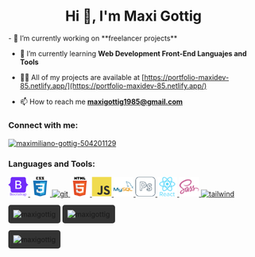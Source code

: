 <h1 align="center">Hi 👋, I'm Maxi Gottig</h1>
- 🔭 I’m currently working on **freelancer projects**

- 🌱 I’m currently learning **Web Development Front-End Languajes and Tools**

- 👨‍💻 All of my projects are available at [https://portfolio-maxidev-85.netlify.app/](https://portfolio-maxidev-85.netlify.app/)

- 📫 How to reach me **maxigottig1985@gmail.com**

<h3 align="left">Connect with me:</h3>
<p align="left">
<a href="https://linkedin.com/in/maximiliano-gottig-504201129" target="blank"><img align="center" src="https://raw.githubusercontent.com/rahuldkjain/github-profile-readme-generator/master/src/images/icons/Social/linked-in-alt.svg" alt="maximiliano-gottig-504201129" height="30" width="40" /></a>
</p>

<h3 align="left">Languages and Tools:</h3>
<p align="left"> <a href="https://getbootstrap.com" target="_blank" rel="noreferrer"> <img src="https://raw.githubusercontent.com/devicons/devicon/master/icons/bootstrap/bootstrap-plain-wordmark.svg" alt="bootstrap" width="40" height="40"/> </a> <a href="https://www.w3schools.com/css/" target="_blank" rel="noreferrer"> <img src="https://raw.githubusercontent.com/devicons/devicon/master/icons/css3/css3-original-wordmark.svg" alt="css3" width="40" height="40"/> </a> <a href="https://git-scm.com/" target="_blank" rel="noreferrer"> <img src="https://www.vectorlogo.zone/logos/git-scm/git-scm-icon.svg" alt="git" width="40" height="40"/> </a> <a href="https://www.w3.org/html/" target="_blank" rel="noreferrer"> <img src="https://raw.githubusercontent.com/devicons/devicon/master/icons/html5/html5-original-wordmark.svg" alt="html5" width="40" height="40"/> </a> <a href="https://developer.mozilla.org/en-US/docs/Web/JavaScript" target="_blank" rel="noreferrer"> <img src="https://raw.githubusercontent.com/devicons/devicon/master/icons/javascript/javascript-original.svg" alt="javascript" width="40" height="40"/> </a> <a href="https://www.mysql.com/" target="_blank" rel="noreferrer"> <img src="https://raw.githubusercontent.com/devicons/devicon/master/icons/mysql/mysql-original-wordmark.svg" alt="mysql" width="40" height="40"/> </a> <a href="https://www.photoshop.com/en" target="_blank" rel="noreferrer"> <img src="https://raw.githubusercontent.com/devicons/devicon/master/icons/photoshop/photoshop-line.svg" alt="photoshop" width="40" height="40"/> </a> <a href="https://reactjs.org/" target="_blank" rel="noreferrer"> <img src="https://raw.githubusercontent.com/devicons/devicon/master/icons/react/react-original-wordmark.svg" alt="react" width="40" height="40"/> </a> <a href="https://sass-lang.com" target="_blank" rel="noreferrer"> <img src="https://raw.githubusercontent.com/devicons/devicon/master/icons/sass/sass-original.svg" alt="sass" width="40" height="40"/> </a> <a href="https://tailwindcss.com/" target="_blank" rel="noreferrer"> <img src="https://www.vectorlogo.zone/logos/tailwindcss/tailwindcss-icon.svg" alt="tailwind" width="40" height="40"/> </a> </p>

<p><img align="left" src="https://github-readme-stats.vercel.app/api/top-langs?username=maxigottig&show_icons=true&locale=en&layout=compact" alt="maxigottig" style="background-color: #333; padding: 10px; border-radius: 5px;" /></p>

<p>&nbsp;<img align="center" src="https://github-readme-stats.vercel.app/api?username=maxigottig&show_icons=true&locale=en" alt="maxigottig" style="background-color: #333; padding: 10px; border-radius: 5px;" /></p>

<p><img align="center" src="https://github-readme-streak-stats.herokuapp.com/?user=maxigottig&" alt="maxigottig" style="background-color: #333; padding: 10px; border-radius: 5px;" /></p>

